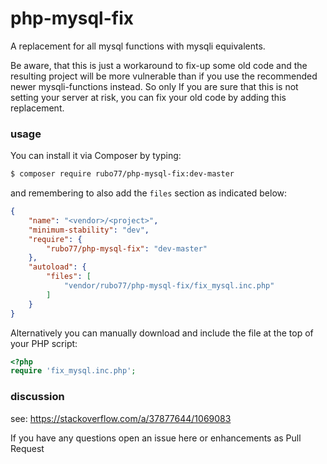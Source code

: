 # php-mysql-fix

A replacement for all mysql functions with mysqli equivalents.

Be aware, that this is just a workaround to fix-up some old code and the resulting project 
will be more vulnerable than if you use the recommended newer mysqli-functions instead.
So only If you are sure that this is not setting your server at risk, you can fix your old
code by adding this replacement.

### usage

You can install it via Composer by typing:

```sh
$ composer require rubo77/php-mysql-fix:dev-master
```

and remembering to also add the `files` section as indicated below:

```json
{
    "name": "<vendor>/<project>",
    "minimum-stability": "dev",
    "require": {
        "rubo77/php-mysql-fix": "dev-master"
    },
    "autoload": {
        "files": [
            "vendor/rubo77/php-mysql-fix/fix_mysql.inc.php"
        ]
    }
}
```

Alternatively you can manually download and include the file at the top of your PHP script:

```php
<?php
require 'fix_mysql.inc.php';
```

### discussion

see: https://stackoverflow.com/a/37877644/1069083

If you have any questions open an issue here or enhancements as Pull Request
